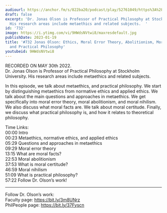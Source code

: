 ```yaml
---
audiourl: https://anchor.fm/s/822ba20/podcast/play/52761049/https%3A%2F%2Fd3ctxlq1ktw2nl.cloudfront.net%2Fstaging%2F2022-4-30%2F4169e52b-d981-7ded-8e9f-3108f5f132c7.m4a
draft: false
excerpt: 'Dr. Jonas Olson is Professor of Practical Philosophy at Stockholm University.
  His research areas include metaethics and related subjects.  '
id: '732'
image: https://i.ytimg.com/vi/9HWdsNVtwi8/maxresdefault.jpg
publishDate: 2023-01-19
title: '#732 Jonas Olson: Ethics, Moral Error Theory, Abolitionism, Moral Nihilism,
  and Practical Philosophy'
youtubeid: 9HWdsNVtwi8
---
```

<div class="timelinks">

RECORDED ON MAY 30th 2022.  
Dr. Jonas Olson is Professor of Practical Philosophy at Stockholm University. His research areas include metaethics and related subjects.  

In this episode, we talk about metaethics, and practical philosophy. We start by distinguishing metaethics from normative ethics and applied ethics. We talk about the main questions and approaches in metaethics. We get specifically into moral error theory, moral abolitionism, and moral nihilism. We also discuss what moral facts are. We talk about moral certitude. Finally, we discuss what practical philosophy is, and how it relates to theoretical philosophy.

Time Links:  
<time>00:00</time> Intro  
<time>00:23</time> Metaethics, normative ethics, and applied ethics  
<time>05:29</time> Questions and approaches in metaethics  
<time>09:29</time> Moral error theory  
<time>13:15</time> What are moral facts?  
<time>22:53</time> Moral abolitionism  
<time>37:53</time> What is moral certitude?  
<time>46:59</time> Moral nihilism  
<time>51:09</time> What is practical philosophy?  
<time>57:22</time> Follow Dr. Olson’s work!

---

Follow Dr. Olson’s work:  
Faculty page: https://bit.ly/3m8UNrz  
PhilPeople page: https://bit.ly/37Fyscn
</div>

